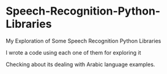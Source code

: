 # Speech-Recognition-Python-Libraries
My Exploration of Some Speech Recognition Python Libraries

I wrote a code using each one of them for exploring it

Checking about its dealing with Arabic language examples.
